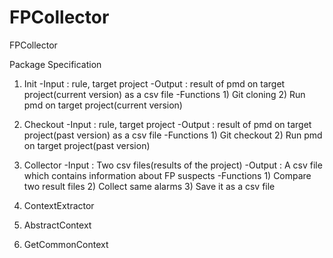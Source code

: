 # FPCollector
FPCollector

Package Specification
1. Init
	-Input : rule, target project
	-Output : result of pmd on target project(current version) as a csv file
	-Functions 
		1) Git cloning
		2) Run pmd on target project(current version)

2. Checkout
	-Input : rule, target project
	-Output : result of pmd on target project(past version) as a csv file
	-Functions
		1) Git checkout
		2) Run pmd on target project(past version)

3. Collector
	-Input : Two csv files(results of the project)
	-Output : A csv file which contains information about FP suspects
	-Functions
		1) Compare two result files
		2) Collect same alarms
		3) Save it as a csv file

4. ContextExtractor
5. AbstractContext
6. GetCommonContext
